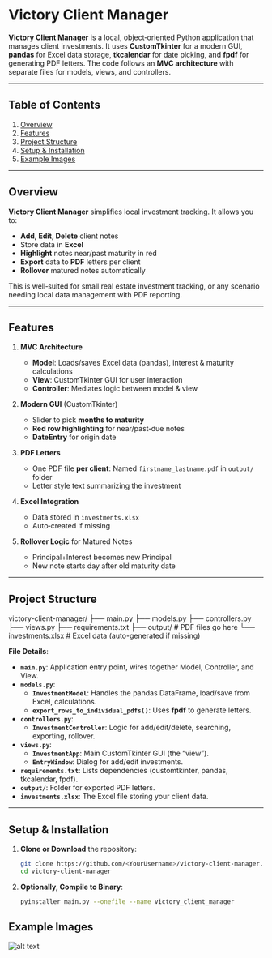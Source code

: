 # Victory Client Manager

**Victory Client Manager** is a local, object‑oriented Python application that manages client investments. It uses **CustomTkinter** for a modern GUI, **pandas** for Excel data storage, **tkcalendar** for date picking, and **fpdf** for generating PDF letters. The code follows an **MVC architecture** with separate files for models, views, and controllers.

---

## Table of Contents

1. [Overview](#overview)  
2. [Features](#features)  
3. [Project Structure](#project-structure)
4. [Setup & Installation](#setup--installation)
5. [Example Images](#example-images)
---

## Overview

**Victory Client Manager** simplifies local investment tracking. It allows you to:

- **Add, Edit, Delete** client notes  
- Store data in **Excel**  
- **Highlight** notes near/past maturity in red  
- **Export** data to **PDF** letters per client  
- **Rollover** matured notes automatically  

This is well‑suited for small real estate investment tracking, or any scenario needing local data management with PDF reporting.

---

## Features

1. **MVC Architecture**  
   - **Model**: Loads/saves Excel data (pandas), interest & maturity calculations  
   - **View**: CustomTkinter GUI for user interaction  
   - **Controller**: Mediates logic between model & view

2. **Modern GUI** (CustomTkinter)  
   - Slider to pick **months to maturity**  
   - **Red row highlighting** for near/past‑due notes  
   - **DateEntry** for origin date

3. **PDF Letters**  
   - One PDF file **per client**: Named `firstname_lastname.pdf` in `output/` folder  
   - Letter style text summarizing the investment

4. **Excel Integration**  
   - Data stored in `investments.xlsx`  
   - Auto‑created if missing

5. **Rollover Logic** for Matured Notes  
   - Principal+Interest becomes new Principal  
   - New note starts day after old maturity date

---

## Project Structure
victory-client-manager/ ├── main.py ├── models.py ├── controllers.py ├── views.py ├── requirements.txt ├── output/ # PDF files go here └── investments.xlsx # Excel data (auto-generated if missing)


**File Details**:

- **`main.py`**: Application entry point, wires together Model, Controller, and View.  
- **`models.py`**:  
  - **`InvestmentModel`**: Handles the pandas DataFrame, load/save from Excel, calculations.  
  - **`export_rows_to_individual_pdfs()`**: Uses **fpdf** to generate letters.  
- **`controllers.py`**:  
  - **`InvestmentController`**: Logic for add/edit/delete, searching, exporting, rollover.  
- **`views.py`**:  
  - **`InvestmentApp`**: Main CustomTkinter GUI (the “view”).  
  - **`EntryWindow`**: Dialog for add/edit investments.  
- **`requirements.txt`**: Lists dependencies (customtkinter, pandas, tkcalendar, fpdf).  
- **`output/`**: Folder for exported PDF letters.  
- **`investments.xlsx`**: The Excel file storing your client data.

---

## Setup & Installation

1. **Clone or Download** the repository:
   ```bash
   git clone https://github.com/<YourUsername>/victory-client-manager.git
   cd victory-client-manager
2. **Optionally, Compile to Binary**:
   ```bash
   pyinstaller main.py --onefile --name victory_client_manager


## Example Images
![alt text](image.png)
